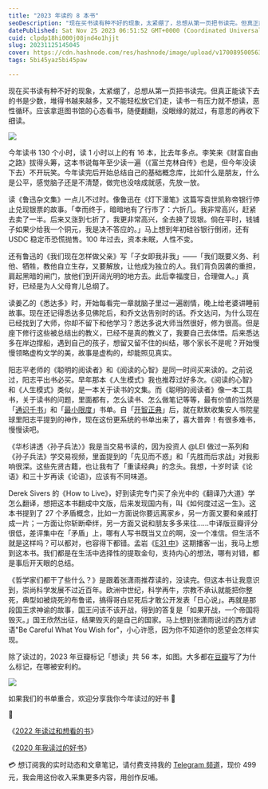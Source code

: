 ```yaml
---
title: "2023 年读的 8 本书"
seoDescription: "现在买书读有种不好的现象，太紧绷了，总想从第一页把书读完。但真正能读下去的书是少数，堆得书越来越多，又不能轻松放它们走，读书一有压力就不想读，恶性循环。应该拿逛图书馆的心态看书，随便翻翻，没眼缘的就过，有意思的再收下细读。"
datePublished: Sat Nov 25 2023 06:51:52 GMT+0000 (Coordinated Universal Time)
cuid: clpdp18hi000j08jnd4o1hjjt
slug: 20231125145045
cover: https://cdn.hashnode.com/res/hashnode/image/upload/v1700895005634/4452b07b-2e2e-48c4-9be3-dedbf2d1a3c2.jpeg
tags: 5bi45yaz5bi45paw

---
```


现在买书读有种不好的现象，太紧绷了，总想从第一页把书读完。但真正能读下去的书是少数，堆得书越来越多，又不能轻松放它们走，读书一有压力就不想读，恶性循环。应该拿逛图书馆的心态看书，随便翻翻，没眼缘的就过，有意思的再收下细读。

![](url)

今年读书 130 个小时，读 1 小时以上的有 16 本，比去年多点。李笑来《财富自由之路》拔得头筹，这本书说每年至少读一遍（《富兰克林自传》也是，但今年没读下去）不开玩笑。今年读完后开始总结自己的基础概念库，比如什么是朋友，什么是公平，感觉脑子还是不清楚，做完也没啥成就感，先放一放。

读《鲁迅杂文集》一点儿不过时。像鲁迅在《灯下漫笔》这篇写袁世凯称帝银行停止兑现银票的故事。「幸而终于，暗暗地有了行市了：六折几。我非常高兴，赶紧去卖了一半。后来又涨到七折了，我更非常高兴，全去换了现银。倘在平时，钱铺子如果少给我一个铜元，我是决不答应的。」马上想到年初硅谷银行倒闭，还有 USDC 稳定币恐慌抛售。100 年过去，资本未眠，人性不变。

还有鲁迅的《我们现在怎样做父亲》写「子女即我非我」——「我们既要义务、利他、牺牲，教他自立生存，又要解放，让他成为独立的人。我们背负因袭的重担，肩起黑暗的闸门，放他们到开阔光明的地方去。此后幸福度日，合理做人。」真好，已经是为人父母育儿总纲了。

读姜乙的《悉达多》时，开始每看完一章就脑子里过一遍剧情，晚上给老婆讲睡前故事。现在还记得悉达多见佛陀后，和乔文达告别时的话。乔文达问，为什么现在已经找到了大师，你却不留下和他学习？悉达多说大师当然很好，修为很高。但是座下修行这些被总结出的教义，已经不是真的教义了，我要自己去体悟。后来悉达多在岸边撑船，遇到自己的孩子，想留又留不住的纠结，哪个家长不是呢？开始慢慢领略虚构文学的美，故事是虚构的，却能照见真实。

阳志平老师的《聪明的阅读者》和《阅读的心智》是同一时间买来读的。之前说过，阳志平出书必买。早年那本《人生模式》我也推荐过好多次。《阅读的心智》和《人生模式》类似，是一本关于读书的文集。而《聪明的阅读者》像一本工具书，关于读书的问题，里面都有，怎么读书、怎么做笔记等等，最有价值的当然是「[通识千书](https://m.douban.com/book/review/15141913/)」和「[最小限度](https://www.douban.com/doulist/154926335/)」书单。自「[开智正典](https://www.douban.com/doulist/41691053/)」后，就在默默收集安人书院星球里阳志平提到的神作，现在这份更系统的书单出来了，喜大普奔！有很多难书，慢慢读吧。

《华杉讲透〈孙子兵法〉》我是当交易书读的，因为投资人 @LEI 做过一系列和《孙子兵法》学交易视频，里面提到的「先见而不惑」和「先胜而后求战」对我影响很深。这些先贤古籍，也让我有了「重读经典」的念头。我想，十岁时读《论语》和三十岁再读《论语》，应该有不同味道。

Derek Sivers 的《How to Live》，好到读完专门买了余光中的《翻译乃大道》学怎么翻译，想把这本书翻成中文版，后来发现国内有，叫《如何度过这一生》。这本书提到了 27 个矛盾概念，比如一方面说你要远离家乡，另一方面又要和亲戚打成一片；一方面让你斩断牵绊，另一方面又说和朋友多多来往……中译版豆瓣评分很低，差评集中在「矛盾」上，哪有人写书既当又立的啊，没一个准信。但生活不就是这样吗？可以都对，也容得下都错。孟岩《[E31 中](https://www.xiaoyuzhoufm.com/episode/655317da9f440f5443398469)》这期播客一出，我马上想到这本书。我们都是在生活中选择性的提取金句，支持内心的想法，哪有对错，都是事后开天眼的总结。

《哲学家们都干了些什么？》是跟着张潇雨推荐读的，没读完。但这本书让我意识到，崇尚科学发展不过近百年。欧洲中世纪，科学再牛，宗教不承认就能把你整死，典型如被烧死的布鲁诺，搞得哥白尼死后才敢公开发表「日心说」。再就是那段国王求神谕的故事，国王问该不该开战，得到的答复是「如果开战，一个帝国将毁灭。」国王欣然出征，结果毁灭的是自己的国家。马上想到张潇雨说过的西方谚语"Be Careful What You Wish for"，小心许愿，因为你不知道你的愿望会怎样实现。

除了读过的，2023 年豆瓣标记「想读」共 56 本，如图。大多都在[豆瓣](https://book.douban.com/people/142188635/wish)写了为什么标记，在哪被安利的。

![](url)

如果我们的书单重合，欢迎分享我你今年读过的好书 🙏

🔗

《[2022 年读过和想看的书](https://mp.weixin.qq.com/s?__biz=MzI3MzU5MDA1OQ==&mid=2247487210&idx=1&sn=d6fdb6d3dbb8b26ef5e769a7959c188f&chksm=eb21bcaedc5635b8d779d0fe2991767f0f8c7891d25d0e7a204c3944251271fe7c038097ba4e#rd)》

《[2020 年我读过的好书](https://mp.weixin.qq.com/s?__biz=MzI3MzU5MDA1OQ==&mid=2247486521&idx=1&sn=158e36a116928fa61f2f09a7f08d6c14&chksm=eb21be7ddc56376b7bd3e0d403aaf87b8ca43a54d8e96a511f1c41c4003a1bfcc2326a587c8c#rd)》

💳 想订阅我的实时动态和文章笔记，请付费支持我的 [Telegram 频道](https://mp.weixin.qq.com/s/A_yK10ktL8Nl7RzsnGwzEg)，现价 499 元，我会用这份收入采集更多内容，用创作反哺。